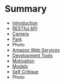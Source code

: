 # Summary

* [Introduction](README.md)
* [RESTful API](doc/restful-api.md)
* [Camera](camera.md)
* [Park](park.md)
* Photo
* [Amazon Web Services](doc/hosting.md)
* [Development Tools](doc/tools.md)
* [Motivation](doc/motivation.md)
* [Models](doc/models.md)
* [Self Critique](\doc\self-critique.md)
* Photo

